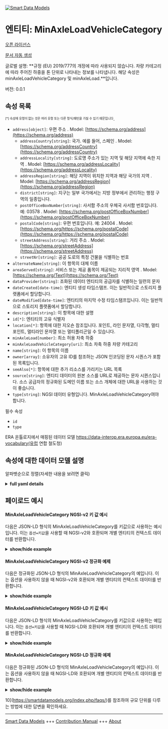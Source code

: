 <!-- 10-Header -->    
[![Smart Data Models](https://smartdatamodels.org/wp-content/uploads/2022/01/SmartDataModels_logo.png "Logo")](https://smartdatamodels.org)    
엔티티: MinAxleLoadVehicleCategory    
===============================<!-- /10-Header -->    
<!-- 15-License -->    
[오픈 라이선스](https://github.com/smart-data-models//dataModel.ERA/blob/master/MinAxleLoadVehicleCategory/LICENSE.md)    
[문서 자동 생성](https://docs.google.com/presentation/d/e/2PACX-1vTs-Ng5dIAwkg91oTTUdt8ua7woBXhPnwavZ0FxgR8BsAI_Ek3C5q97Nd94HS8KhP-r_quD4H0fgyt3/pub?start=false&loop=false&delayms=3000#slide=id.gb715ace035_0_60)    
<!-- /15-License -->    
<!-- 20-Description -->    
글로벌 설명: **규정 (EU) 2019/777의 개정에 따라 사용되지 않습니다. 차량 카테고리에 따라 주어진 하중을 톤 단위로 나타내는 정보를 나타냅니다. 해당 속성은 minAxleLoadVehicleCategory 및 minAxleLoad.**입니다.    
버전: 0.0.1    
<!-- /20-Description -->    
<!-- 30-PropertiesList -->    
## 속성 목록    
<sup><sub>[*] 속성에 유형이 없는 것은 여러 유형 또는 다른 형식/패턴을 가질 수 있기 때문입니다</sub></sup>.    
- `address[object]`: 우편 주소  . Model: [https://schema.org/address](https://schema.org/address)	- `addressCountry[string]`: 국가. 예를 들어, 스페인  . Model: [https://schema.org/addressCountry](https://schema.org/addressCountry)    
	- `addressLocality[string]`: 도로명 주소가 있는 지역 및 해당 지역에 속한 지역  . Model: [https://schema.org/addressLocality](https://schema.org/addressLocality)    
	- `addressRegion[string]`: 해당 지역이 위치한 지역과 해당 국가의 지역  . Model: [https://schema.org/addressRegion](https://schema.org/addressRegion)    
	- `district[string]`: 지구는 일부 국가에서는 지방 정부에서 관리하는 행정 구역의 일종입니다.      
	- `postOfficeBoxNumber[string]`: 사서함 주소의 우체국 사서함 번호입니다. 예: 03578  . Model: [https://schema.org/postOfficeBoxNumber](https://schema.org/postOfficeBoxNumber)    
	- `postalCode[string]`: 우편 번호입니다. 예: 24004  . Model: [https://schema.org/https://schema.org/postalCode](https://schema.org/https://schema.org/postalCode)    
	- `streetAddress[string]`: 거리 주소  . Model: [https://schema.org/streetAddress](https://schema.org/streetAddress)    
	- `streetNr[string]`: 공공 도로의 특정 건물을 식별하는 번호      
- `alternateName[string]`: 이 항목의 대체 이름  - `areaServed[string]`: 서비스 또는 제공 품목이 제공되는 지리적 영역  . Model: [https://schema.org/Text](https://schema.org/Text)- `dataProvider[string]`: 조화된 데이터 엔티티의 공급자를 식별하는 일련의 문자  - `dateCreated[date-time]`: 엔티티 생성 타임스탬프. 이는 일반적으로 스토리지 플랫폼에서 할당합니다.  - `dateModified[date-time]`: 엔티티의 마지막 수정 타임스탬프입니다. 이는 일반적으로 스토리지 플랫폼에서 할당합니다.  - `description[string]`: 이 항목에 대한 설명  - `id[*]`: 엔티티의 고유 식별자  - `location[*]`: 항목에 대한 지오숀 참조입니다. 포인트, 라인 문자열, 다각형, 멀티포인트, 멀티라인 문자열 또는 멀티폴리곤일 수 있습니다.  - `minAxleLoad[number]`: 최소 허용 차축 하중  - `minAxleLoadVehicleCategory[uri]`: 최소 차축 하중 차량 카테고리  - `name[string]`: 이 항목의 이름  - `owner[array]`: 소유자의 고유 ID를 참조하는 JSON 인코딩된 문자 시퀀스가 포함된 목록입니다.  - `seeAlso[*]`: 항목에 대한 추가 리소스를 가리키는 URL 목록  - `source[string]`: 엔티티 데이터의 원본 소스를 URL로 제공하는 문자 시퀀스입니다. 소스 공급자의 정규화된 도메인 이름 또는 소스 개체에 대한 URL을 사용하는 것이 좋습니다.  - `type[string]`: NGSI 데이터 유형입니다. MinAxleLoadVehicleCategory여야 합니다.  <!-- /30-PropertiesList -->    
<!-- 35-RequiredProperties -->    
필수 속성    
- `id`  - `type`  <!-- /35-RequiredProperties -->    
<!-- 40-RequiredProperties -->    
ERA 온톨로지에서 매핑된 데이터 모델 https://data-interop.era.europa.eu/era-vocabulary(유럽 연합 철도청)    
<!-- /40-RequiredProperties -->    
<!-- 50-DataModelHeader -->    
## 속성에 대한 데이터 모델 설명    
알파벳순으로 정렬(자세한 내용을 보려면 클릭)    
<!-- /50-DataModelHeader -->    
<!-- 60-ModelYaml -->    
<details><summary><strong>full yaml details</strong></summary>      
```yaml    
MinAxleLoadVehicleCategory:      
  description: Deprecated according to the ammendment to the Regulation (EU) 2019/777. Represents information that indicates the load given in tons depending of the category of vehicle. Its properties are minAxleLoadVehicleCategory and minAxleLoad.      
  properties:      
    address:      
      description: The mailing address      
      properties:      
        addressCountry:      
          description: 'The country. For example, Spain'      
          type: string      
          x-ngsi:      
            model: https://schema.org/addressCountry      
            type: Property      
        addressLocality:      
          description: 'The locality in which the street address is, and which is in the region'      
          type: string      
          x-ngsi:      
            model: https://schema.org/addressLocality      
            type: Property      
        addressRegion:      
          description: 'The region in which the locality is, and which is in the country'      
          type: string      
          x-ngsi:      
            model: https://schema.org/addressRegion      
            type: Property      
        district:      
          description: 'A district is a type of administrative division that, in some countries, is managed by the local government'      
          type: string      
          x-ngsi:      
            type: Property      
        postOfficeBoxNumber:      
          description: 'The post office box number for PO box addresses. For example, 03578'      
          type: string      
          x-ngsi:      
            model: https://schema.org/postOfficeBoxNumber      
            type: Property      
        postalCode:      
          description: 'The postal code. For example, 24004'      
          type: string      
          x-ngsi:      
            model: https://schema.org/https://schema.org/postalCode      
            type: Property      
        streetAddress:      
          description: The street address      
          type: string      
          x-ngsi:      
            model: https://schema.org/streetAddress      
            type: Property      
        streetNr:      
          description: Number identifying a specific property on a public street      
          type: string      
          x-ngsi:      
            type: Property      
      type: object      
      x-ngsi:      
        model: https://schema.org/address      
        type: Property      
    alternateName:      
      description: An alternative name for this item      
      type: string      
      x-ngsi:      
        type: Property      
    areaServed:      
      description: The geographic area where a service or offered item is provided      
      type: string      
      x-ngsi:      
        model: https://schema.org/Text      
        type: Property      
    dataProvider:      
      description: A sequence of characters identifying the provider of the harmonised data entity      
      type: string      
      x-ngsi:      
        type: Property      
    dateCreated:      
      description: Entity creation timestamp. This will usually be allocated by the storage platform      
      format: date-time      
      type: string      
      x-ngsi:      
        type: Property      
    dateModified:      
      description: Timestamp of the last modification of the entity. This will usually be allocated by the storage platform      
      format: date-time      
      type: string      
      x-ngsi:      
        type: Property      
    description:      
      description: A description of this item      
      type: string      
      x-ngsi:      
        type: Property      
    id:      
      anyOf:      
        - description: Identifier format of any NGSI entity      
          maxLength: 256      
          minLength: 1      
          pattern: ^[\w\-\.\{\}\$\+\*\[\]`|~^@!,:\\]+$      
          type: string      
          x-ngsi:      
            type: Property      
        - description: Identifier format of any NGSI entity      
          format: uri      
          type: string      
          x-ngsi:      
            type: Property      
      description: Unique identifier of the entity      
      x-ngsi:      
        type: Property      
    location:      
      description: 'Geojson reference to the item. It can be Point, LineString, Polygon, MultiPoint, MultiLineString or MultiPolygon'      
      oneOf:      
        - description: Geojson reference to the item. Point      
          properties:      
            bbox:      
              items:      
                type: number      
              minItems: 4      
              type: array      
            coordinates:      
              items:      
                type: number      
              minItems: 2      
              type: array      
            type:      
              enum:      
                - Point      
              type: string      
          required:      
            - type      
            - coordinates      
          title: GeoJSON Point      
          type: object      
          x-ngsi:      
            type: GeoProperty      
        - description: Geojson reference to the item. LineString      
          properties:      
            bbox:      
              items:      
                type: number      
              minItems: 4      
              type: array      
            coordinates:      
              items:      
                items:      
                  type: number      
                minItems: 2      
                type: array      
              minItems: 2      
              type: array      
            type:      
              enum:      
                - LineString      
              type: string      
          required:      
            - type      
            - coordinates      
          title: GeoJSON LineString      
          type: object      
          x-ngsi:      
            type: GeoProperty      
        - description: Geojson reference to the item. Polygon      
          properties:      
            bbox:      
              items:      
                type: number      
              minItems: 4      
              type: array      
            coordinates:      
              items:      
                items:      
                  items:      
                    type: number      
                  minItems: 2      
                  type: array      
                minItems: 4      
                type: array      
              type: array      
            type:      
              enum:      
                - Polygon      
              type: string      
          required:      
            - type      
            - coordinates      
          title: GeoJSON Polygon      
          type: object      
          x-ngsi:      
            type: GeoProperty      
        - description: Geojson reference to the item. MultiPoint      
          properties:      
            bbox:      
              items:      
                type: number      
              minItems: 4      
              type: array      
            coordinates:      
              items:      
                items:      
                  type: number      
                minItems: 2      
                type: array      
              type: array      
            type:      
              enum:      
                - MultiPoint      
              type: string      
          required:      
            - type      
            - coordinates      
          title: GeoJSON MultiPoint      
          type: object      
          x-ngsi:      
            type: GeoProperty      
        - description: Geojson reference to the item. MultiLineString      
          properties:      
            bbox:      
              items:      
                type: number      
              minItems: 4      
              type: array      
            coordinates:      
              items:      
                items:      
                  items:      
                    type: number      
                  minItems: 2      
                  type: array      
                minItems: 2      
                type: array      
              type: array      
            type:      
              enum:      
                - MultiLineString      
              type: string      
          required:      
            - type      
            - coordinates      
          title: GeoJSON MultiLineString      
          type: object      
          x-ngsi:      
            type: GeoProperty      
        - description: Geojson reference to the item. MultiLineString      
          properties:      
            bbox:      
              items:      
                type: number      
              minItems: 4      
              type: array      
            coordinates:      
              items:      
                items:      
                  items:      
                    items:      
                      type: number      
                    minItems: 2      
                    type: array      
                  minItems: 4      
                  type: array      
                type: array      
              type: array      
            type:      
              enum:      
                - MultiPolygon      
              type: string      
          required:      
            - type      
            - coordinates      
          title: GeoJSON MultiPolygon      
          type: object      
          x-ngsi:      
            type: GeoProperty      
      x-ngsi:      
        type: GeoProperty      
    minAxleLoad:      
      description: Minimum permitted axle load      
      type: number      
      x-ngsi:      
        type: Property      
    minAxleLoadVehicleCategory:      
      description: Minimum axle load vehicle category      
      format: uri      
      type: string      
      x-ngsi:      
        type: Relationship      
    name:      
      description: The name of this item      
      type: string      
      x-ngsi:      
        type: Property      
    owner:      
      description: A List containing a JSON encoded sequence of characters referencing the unique Ids of the owner(s)      
      items:      
        anyOf:      
          - description: Identifier format of any NGSI entity      
            maxLength: 256      
            minLength: 1      
            pattern: ^[\w\-\.\{\}\$\+\*\[\]`|~^@!,:\\]+$      
            type: string      
            x-ngsi:      
              type: Property      
          - description: Identifier format of any NGSI entity      
            format: uri      
            type: string      
            x-ngsi:      
              type: Property      
        description: Unique identifier of the entity      
        x-ngsi:      
          type: Property      
      type: array      
      x-ngsi:      
        type: Property      
    seeAlso:      
      description: list of uri pointing to additional resources about the item      
      oneOf:      
        - items:      
            format: uri      
            type: string      
          minItems: 1      
          type: array      
        - format: uri      
          type: string      
      x-ngsi:      
        type: Property      
    source:      
      description: 'A sequence of characters giving the original source of the entity data as a URL. Recommended to be the fully qualified domain name of the source provider, or the URL to the source object'      
      type: string      
      x-ngsi:      
        type: Property      
    type:      
      description: NGSI data type. It has to be MinAxleLoadVehicleCategory      
      enum:      
        - MinAxleLoadVehicleCategory      
      type: string      
      x-ngsi:      
        type: Property      
  required:      
    - id      
    - type      
  type: object      
  x-derived-from: http://data.europa.eu/949/MinAxleLoadVehicleCategory      
  x-disclaimer: 'Redistribution and use in source and binary forms, with or without modification, are permitted  provided that the license conditions are met. Copyleft (c) 2023 Contributors to Smart Data Models Program'      
  x-license-url: https://github.com/smart-data-models/dataModel.ERA/blob/master/MinAxleLoadVehicleCategory/LICENSE.md      
  x-model-schema: https://smart-data-models.github.io/dataModel.ERA/Certificate/schema.json      
  x-model-tags: 'ERA vocabulary, railway, train'      
  x-version: 0.0.1      
```    
</details>      
<!-- /60-ModelYaml -->    
<!-- 70-MiddleNotes -->    
<!-- /70-MiddleNotes -->    
<!-- 80-Examples -->    
## 페이로드 예시    
#### MinAxleLoadVehicleCategory NGSI-v2 키 값 예시    
다음은 JSON-LD 형식의 MinAxleLoadVehicleCategory를 키값으로 사용하는 예시입니다. 이는 `옵션=키값`을 사용할 때 NGSI-v2와 호환되며 개별 엔티티의 컨텍스트 데이터를 반환합니다.    
<details><summary><strong>show/hide example</strong></summary>      
```json  
{  
  "id": "urn:ngsi-ld:MinAxleLoadVehicleCategory:id:KWOE:64087129",  
  "dateCreated": "2022-03-10T13:47:11Z",  
  "dateModified": "2000-12-08T03:53:13Z",  
  "source": "Address company tonight fight side night apply so. Best fine house past drug evening.",  
  "name": "Read church top never history old. Born edge health strong ",  
  "alternateName": "Lot material matter present from line cost. Season whatever become all wall.",  
  "description": "Not people Congress view window one.",  
  "dataProvider": "Stock minute pretty later. Federal as re",  
  "owner": [  
    "urn:ngsi-ld:MinAxleLoadVehicleCategory:items:JRVO:17137719",  
    "urn:ngsi-ld:MinAxleLoadVehicleCategory:items:WMGE:53516876"  
  ],  
  "seeAlso": [  
    "urn:ngsi-ld:MinAxleLoadVehicleCategory:items:TXBP:98820710"  
  ],  
  "location": {  
    "type": "Point",  
    "coordinates": [  
      48.8985275,  
      -11.102786  
    ]  
  },  
  "address": {  
    "streetAddress": "Accept treat however pretty manage. Term those sit seek ahead through. Camera attorney commercia",  
    "addressLocality": "Manager general nation behind. Prevent comput",  
    "addressRegion": "Song nature part. Degree ev",  
    "addressCountry": "Huge pressure ball music. Role chance govern",  
    "postalCode": "Really ago you director into little manager. Forget national never event important idea attorney. Small think rule individual player.",  
    "postOfficeBoxNumber": "Laugh front history fish four area. Quickly structure glass ne",  
    "streetNr": "Though guy police have chair learn member alone. Camera at if describe Ame",  
    "district": "Fear laugh continue. Read one teacher agency wear nothing customer. Great clear "  
  },  
  "areaServed": "Cultural worry floor professional focus. Need event ma",  
  "type": "MinAxleLoadVehicleCategory",  
  "minAxleLoad": 953.2,  
  "minAxleLoadVehicleCategory": "urn:ngsi-ld:MinAxleLoadVehicleCategory:minAxleLoadVehicleCategory:UHRQ:86221678"  
}  
```  
</details>    
#### MinAxleLoadVehicleCategory NGSI-v2 정규화 예제    
다음은 정규화된 JSON-LD 형식의 MinAxleLoadVehicleCategory의 예입니다. 이는 옵션을 사용하지 않을 때 NGSI-v2와 호환되며 개별 엔티티의 컨텍스트 데이터를 반환합니다.    
<details><summary><strong>show/hide example</strong></summary>      
```json  
{  
  "id": "urn:ngsi-ld:MinAxleLoadVehicleCategory:id:KWOE:64087129",  
  "dateCreated": {  
    "type": "DateTime",  
    "value": "2022-03-10T13:47:11Z"  
  },  
  "dateModified": {  
    "type": "DateTime",  
    "value": "2000-12-08T03:53:13Z"  
  },  
  "source": {  
    "type": "Text",  
    "value": "Address company tonight fight side night apply so. Best fine house past drug evening."  
  },  
  "name": {  
    "type": "Text",  
    "value": "Read church top never history old. Born edge health strong "  
  },  
  "alternateName": {  
    "type": "Text",  
    "value": "Lot material matter present from line cost. Season whatever become all wall."  
  },  
  "description": {  
    "type": "Text",  
    "value": "Not people Congress view window one."  
  },  
  "dataProvider": {  
    "type": "Text",  
    "value": "Stock minute pretty later. Federal as re"  
  },  
  "owner": {  
    "type": "StructuredValue",  
    "value": [  
      "urn:ngsi-ld:MinAxleLoadVehicleCategory:items:JRVO:17137719",  
      "urn:ngsi-ld:MinAxleLoadVehicleCategory:items:WMGE:53516876"  
    ]  
  },  
  "seeAlso": {  
    "type": "StructuredValue",  
    "value": [  
      "urn:ngsi-ld:MinAxleLoadVehicleCategory:items:TXBP:98820710"  
    ]  
  },  
  "location": {  
    "type": "geo:json",  
    "value": {  
      "type": "Point",  
      "coordinates": [  
        48.8985275,  
        -11.102786  
      ]  
    }  
  },  
  "address": {  
    "type": "StructuredValue",  
    "value": {  
      "streetAddress": "Accept treat however pretty manage. Term those sit seek ahead through. Camera attorney commercia",  
      "addressLocality": "Manager general nation behind. Prevent comput",  
      "addressRegion": "Song nature part. Degree ev",  
      "addressCountry": "Huge pressure ball music. Role chance govern",  
      "postalCode": "Really ago you director into little manager. Forget national never event important idea attorney. Small think rule individual player.",  
      "postOfficeBoxNumber": "Laugh front history fish four area. Quickly structure glass ne",  
      "streetNr": "Though guy police have chair learn member alone. Camera at if describe Ame",  
      "district": "Fear laugh continue. Read one teacher agency wear nothing customer. Great clear "  
    }  
  },  
  "areaServed": {  
    "type": "Text",  
    "value": "Cultural worry floor professional focus. Need event ma"  
  },  
  "type": "MinAxleLoadVehicleCategory",  
  "minAxleLoad": {  
    "type": "Number",  
    "value": 953.2  
  },  
  "minAxleLoadVehicleCategory": {  
    "type": "Text",  
    "value": "urn:ngsi-ld:MinAxleLoadVehicleCategory:minAxleLoadVehicleCategory:UHRQ:86221678"  
  }  
}  
```  
</details>    
#### MinAxleLoadVehicleCategory NGSI-LD 키 값 예시    
다음은 JSON-LD 형식의 MinAxleLoadVehicleCategory를 키값으로 사용하는 예입니다. 이는 `옵션=키값`을 사용할 때 NGSI-LD와 호환되며 개별 엔티티의 컨텍스트 데이터를 반환합니다.    
<details><summary><strong>show/hide example</strong></summary>      
```json  
{  
  "id": "urn:ngsi-ld:MinAxleLoadVehicleCategory:id:KWOE:64087129",  
  "dateCreated": "2022-03-10T13:47:11Z",  
  "dateModified": "2000-12-08T03:53:13Z",  
  "source": "Address company tonight fight side night apply so. Best fine house past drug evening.",  
  "name": "Read church top never history old. Born edge health strong ",  
  "alternateName": "Lot material matter present from line cost. Season whatever become all wall.",  
  "description": "Not people Congress view window one.",  
  "dataProvider": "Stock minute pretty later. Federal as re",  
  "owner": [  
    "urn:ngsi-ld:MinAxleLoadVehicleCategory:items:JRVO:17137719",  
    "urn:ngsi-ld:MinAxleLoadVehicleCategory:items:WMGE:53516876"  
  ],  
  "seeAlso": [  
    "urn:ngsi-ld:MinAxleLoadVehicleCategory:items:TXBP:98820710"  
  ],  
  "location": {  
    "type": "Point",  
    "coordinates": [  
      48.8985275,  
      -11.102786  
    ]  
  },  
  "address": {  
    "streetAddress": "Accept treat however pretty manage. Term those sit seek ahead through. Camera attorney commercia",  
    "addressLocality": "Manager general nation behind. Prevent comput",  
    "addressRegion": "Song nature part. Degree ev",  
    "addressCountry": "Huge pressure ball music. Role chance govern",  
    "postalCode": "Really ago you director into little manager. Forget national never event important idea attorney. Small think rule individual player.",  
    "postOfficeBoxNumber": "Laugh front history fish four area. Quickly structure glass ne",  
    "streetNr": "Though guy police have chair learn member alone. Camera at if describe Ame",  
    "district": "Fear laugh continue. Read one teacher agency wear nothing customer. Great clear "  
  },  
  "areaServed": "Cultural worry floor professional focus. Need event ma",  
  "type": "MinAxleLoadVehicleCategory",  
  "minAxleLoad": 953.2,  
  "minAxleLoadVehicleCategory": "urn:ngsi-ld:MinAxleLoadVehicleCategory:minAxleLoadVehicleCategory:UHRQ:86221678",  
  "@context": [  
    "https://raw.githubusercontent.com/smart-data-models/dataModel.ERA/master/context.jsonld"  
  ]  
}  
```  
</details>    
#### MinAxleLoadVehicleCategory NGSI-LD 정규화 예제    
다음은 정규화된 JSON-LD 형식의 MinAxleLoadVehicleCategory의 예입니다. 이는 옵션을 사용하지 않을 때 NGSI-LD와 호환되며 개별 엔티티의 컨텍스트 데이터를 반환합니다.    
<details><summary><strong>show/hide example</strong></summary>      
```json  
{  
  "id": "urn:ngsi-ld:MinAxleLoadVehicleCategory:id:OTDA:84082973",  
  "dateCreated": {  
    "type": "Property",  
    "value": {  
      "@type": "DateTime",  
      "@value": "2015-01-14T11:01:00Z"  
    }  
  },  
  "dateModified": {  
    "type": "Property",  
    "value": {  
      "@type": "DateTime",  
      "@value": "2019-02-23T06:12:58Z"  
    }  
  },  
  "source": {  
    "type": "Property",  
    "value": "Doctor report certainly capital account finally. Science piece Republican identify. Ever recent cost account guess."  
  },  
  "name": {  
    "type": "Property",  
    "value": "Suddenly something particular. Six front desig"  
  },  
  "alternateName": {  
    "type": "Property",  
    "value": "Politics total upon under fear. Know behind after draw billion."  
  },  
  "description": {  
    "type": "Property",  
    "value": "With b"  
  },  
  "dataProvider": {  
    "type": "Property",  
    "value": "Glass ago movem"  
  },  
  "owner": {  
    "type": "Property",  
    "value": [  
      "urn:ngsi-ld:MinAxleLoadVehicleCategory:items:UQZZ:42282728",  
      "urn:ngsi-ld:MinAxleLoadVehicleCategory:items:YAYE:91747118"  
    ]  
  },  
  "seeAlso": {  
    "type": "Property",  
    "value": [  
      "urn:ngsi-ld:MinAxleLoadVehicleCategory:items:FXFD:61807381"  
    ]  
  },  
  "location": {  
    "type": "Property",  
    "value": {  
      "type": "Point",  
      "coordinates": [  
        7.690969,  
        -150.542766  
      ]  
    }  
  },  
  "address": {  
    "type": "Property",  
    "value": {  
      "streetAddress": "Usually attorney ",  
      "addressLocality": "Nothing mind herself table. Again human camera",  
      "addressRegion": "Night party decade meet attack war. Father ready though leader peace development close newspa",  
      "addressCountry": "Mean provide government on. Amount although education start baby third scientist.",  
      "postalCode": "Give project central available class interest good. Author affect next west.",  
      "postOfficeBoxNumber": "Three successful reason happy. Simply movement really make walk nor.",  
      "streetNr": "Activity with positi",  
      "district": "Reason l"  
    }  
  },  
  "areaServed": {  
    "type": "Property",  
    "value": "Opportunity easy year night hospital. Image son computer. Company state apply down idea term."  
  },  
  "type": "MinAxleLoadVehicleCategory",  
  "minAxleLoad": {  
    "type": "Property",  
    "value": 939.1  
  },  
  "minAxleLoadVehicleCategory": {  
    "type": "Relationship",  
    "object": "urn:ngsi-ld:MinAxleLoadVehicleCategory:minAxleLoadVehicleCategory:UYDT:81696890"  
  },  
  "@context": [  
    "https://raw.githubusercontent.com/smart-data-models/dataModel.ERA/master/context.jsonld"  
  ]  
}  
```  
</details><!-- /80-Examples -->    
<!-- 90-FooterNotes -->    
<!-- /90-FooterNotes -->    
<!-- 95-Units -->    
10](https://smartdatamodels.org/index.php/faqs/)를 참조하여 규모 단위를 다루는 방법에 대한 답변을 확인하세요.    
<!-- /95-Units -->    
<!-- 97-LastFooter -->    
---    
[Smart Data Models](https://smartdatamodels.org) +++ [Contribution Manual](https://bit.ly/contribution_manual) +++ [About](https://bit.ly/Introduction_SDM)<!-- /97-LastFooter -->    
